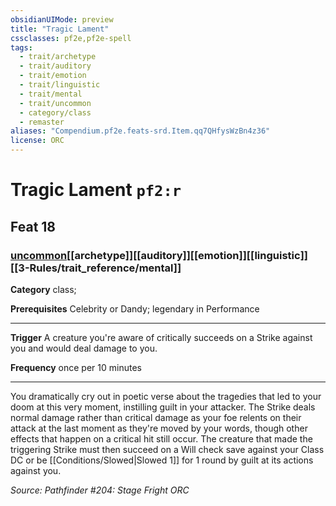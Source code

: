 ```yaml
---
obsidianUIMode: preview
title: "Tragic Lament"
cssclasses: pf2e,pf2e-spell
tags:
  - trait/archetype
  - trait/auditory
  - trait/emotion
  - trait/linguistic
  - trait/mental
  - trait/uncommon
  - category/class
  - remaster
aliases: "Compendium.pf2e.feats-srd.Item.qq7QHfysWzBn4z36"
license: ORC
---
```

# Tragic Lament `pf2:r`
## Feat 18
### [uncommon](uncommon "Uncommon Rarity Trait")[[archetype]][[auditory]][[emotion]][[linguistic]][[3-Rules/trait_reference/mental]]

**Category** class; 



**Prerequisites** Celebrity or Dandy; legendary in Performance
* * *
**Trigger** A creature you're aware of critically succeeds on a Strike against you and would deal damage to you.

**Frequency** once per 10 minutes

* * *

You dramatically cry out in poetic verse about the tragedies that led to your doom at this very moment, instilling guilt in your attacker. The Strike deals normal damage rather than critical damage as your foe relents on their attack at the last moment as they're moved by your words, though other effects that happen on a critical hit still occur. The creature that made the triggering Strike must then succeed on a Will check save against your Class DC or be [[Conditions/Slowed|Slowed 1]] for 1 round by guilt at its actions against you.

*Source: Pathfinder #204: Stage Fright*
*ORC*